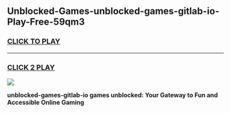 
## Unblocked-Games-unblocked-games-gitlab-io-Play-Free-59qm3
<h3>
<a href="https://premium76.site?title=unblocked-games-gitlab-io&ref=21A">CLICK TO PLAY</a></h3>
<hr>

<h3>
<a href="https://premium76.site?title=unblocked-games-gitlab-io&ref=21A">CLICK 2 PLAY</a>
  
</h3>

<a href="https://premium76.site?title=unblocked-games-gitlab-io&ref=21A"><img src="https://clearcache.store/games.png"></a>


**unblocked-games-gitlab-io games unblocked: Your Gateway to Fun and Accessible Online Gaming**
